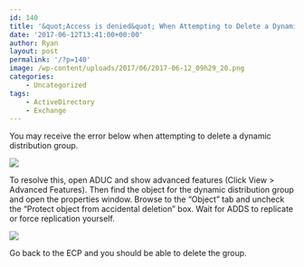 ```yaml
---
id: 140
title: '&quot;Access is denied&quot; When Attempting to Delete a Dynamic Distribution Group'
date: '2017-06-12T13:41:00+00:00'
author: Ryan
layout: post
permalink: '/?p=140'
image: /wp-content/uploads/2017/06/2017-06-12_09h29_20.png
categories:
    - Uncategorized
tags:
    - ActiveDirectory
    - Exchange
---
```


You may receive the error below when attempting to delete a dynamic distribution group.

[![](https://geekyryan.com/wp-content/uploads/2017/06/2017-06-12_09h29_20.png)](https://geekyryan.com/wp-content/uploads/2017/06/2017-06-12_09h29_20.png)

To resolve this, open ADUC and show advanced features (Click View &gt; Advanced Features). Then find the object for the dynamic distribution group and open the properties window. Browse to the “Object” tab and uncheck the “Protect object from accidental deletion” box. Wait for ADDS to replicate or force replication yourself.

[![](https://geekyryan.com/wp-content/uploads/2017/06/2017-06-12_09h34_20.png)](https://geekyryan.com/wp-content/uploads/2017/06/2017-06-12_09h34_20.png)

Go back to the ECP and you should be able to delete the group.